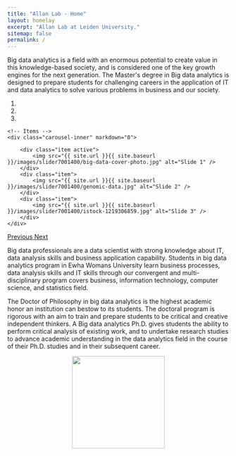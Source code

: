 ```yaml
---
title: "Allan Lab - Home"
layout: homelay
excerpt: "Allan Lab at Leiden University."
sitemap: false
permalink: /
---
```


Big data analytics is a field with an enormous potential to create value in this knowledge-based society, and is considered one of the key growth engines for the next generation. The Master's degree in Big data analytics is designed to prepare students for challenging careers in the application of IT and data analytics to solve various problems in business and our society.


<div markdown="0" id="carousel" class="carousel slide" data-ride="carousel" data-interval="5000" data-pause="hover" >
    <!-- Menu -->
    <ol class="carousel-indicators">
        <li data-target="#carousel" data-slide-to="0" class="active"></li>
        <li data-target="#carousel" data-slide-to="1"></li>
        <li data-target="#carousel" data-slide-to="2"></li>
    </ol>

    <!-- Items -->
    <div class="carousel-inner" markdown="0">

        <div class="item active">
            <img src="{{ site.url }}{{ site.baseurl }}/images/slider7001400/big-data-cover-photo.jpg" alt="Slide 1" />
        </div>
        <div class="item">
            <img src="{{ site.url }}{{ site.baseurl }}/images/slider7001400/genomic-data.jpg" alt="Slide 2" />
        </div>
        <div class="item">
            <img src="{{ site.url }}{{ site.baseurl }}/images/slider7001400/istock-1219306859.jpg" alt="Slide 3" />
        </div>
    </div>
  <a class="left carousel-control" href="#carousel" role="button" data-slide="prev">
    <span class="glyphicon glyphicon-chevron-left" aria-hidden="true"></span>
    <span class="sr-only">Previous</span>
  </a>
  <a class="right carousel-control" href="#carousel" role="button" data-slide="next">
    <span class="glyphicon glyphicon-chevron-right" aria-hidden="true"></span>
    <span class="sr-only">Next</span>
  </a>
</div>




Big data professionals are a data scientist with strong knowledge about IT, data analysis skills and business application capability. Students in big data analytics program in Ewha Womans University learn business processes, data analysis skills and IT skills through our convergent and multi-disciplinary program covers business, information technology, computer science, and statistics field.

The Doctor of Philosophy in big data analytics is the highest academic honor an institution can bestow to its students. The doctoral program is rigorous with an aim to train and prepare students to be critical and creative independent thinkers. A Big data analytics Ph.D. gives students the ability to perform critical analysis of existing work, and to undertake research studies to advance academic understanding in the data analytics field in the course of their Ph.D. studies and in their subsequent career.

<p align="center">
  <img class='img-responsive center-block' src="{{ site.url }}{{ site.baseurl }}/images/logopic/시그니처(가로_1.국영문혼합).png" style="width: 210px">
</p>
